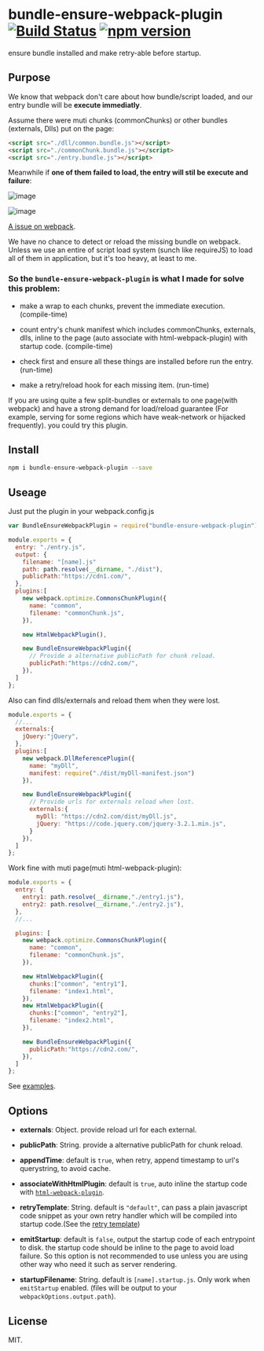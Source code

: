 # bundle-ensure-webpack-plugin [![Build Status](https://travis-ci.org/mc-zone/bundle-ensure-webpack-plugin.svg?branch=master)](https://travis-ci.org/mc-zone/bundle-ensure-webpack-plugin) [![npm version](https://badge.fury.io/js/bundle-ensure-webpack-plugin.svg)](http://badge.fury.io/js/bundle-ensure-webpack-plugin) 

ensure bundle installed and make retry-able before startup.


## Purpose

We know that webpack don't care about how bundle/script loaded, and our entry bundle will be **execute immediatly**.

Assume there were muti chunks (commonChunks) or other bundles (externals, Dlls) put on the page:

```HTML
<script src="./dll/common.bundle.js"></script>
<script src="./commonChunk.bundle.js"></script>
<script src="./entry.bundle.js"></script>
```

Meanwhile if **one of them failed to load, the entry will stil be execute and failure**:

![image](https://user-images.githubusercontent.com/4403937/27761817-fbd0b6c6-5e96-11e7-8c5e-1fdbc411c0ab.png)

![image](https://user-images.githubusercontent.com/4403937/27761025-18deef90-5e87-11e7-8a63-5c10612acf36.png)

[A issue on webpack](https://github.com/webpack/webpack/issues/5197).

We have no chance to detect or reload the missing bundle on webpack. Unless we use an entire of script load system (sunch like requireJS) to load all of them in application, but it's too heavy, at least to me.

### So the `bundle-ensure-webpack-plugin` is what I made for solve this problem: ###

- make a wrap to each chunks, prevent the immediate execution. (compile-time)

- count entry's chunk manifest which includes commonChunks, externals, dlls, inline to the page (auto associate with html-webpack-plugin) with startup code. (compile-time)

- check first and ensure all these things are installed before run the entry. (run-time)

- make a retry/reload hook for each missing item. (run-time)

If you are using quite a few split-bundles or externals to one page(with webpack) and have a strong demand for load/reload guarantee (For example, serving for some regions which have weak-network or hijacked frequently). you could try this plugin.


## Install
```bash
npm i bundle-ensure-webpack-plugin --save
```

## Useage

Just put the plugin in your webpack.config.js

```javascript
var BundleEnsureWebpackPlugin = require("bundle-ensure-webpack-plugin");
```

```javascript
module.exports = {
  entry: "./entry.js",
  output: {
    filename: "[name].js"
    path: path.resolve(__dirname, "./dist"),
    publicPath:"https://cdn1.com/", 
  },
  plugins:[
    new webpack.optimize.CommonsChunkPlugin({
      name: "common",
      filename: "commonChunk.js",
    }),

    new HtmlWebpackPlugin(),

    new BundleEnsureWebpackPlugin({
      // Provide a alternative publicPath for chunk reload.
      publicPath:"https://cdn2.com/", 
    }),
  ]
};
```

Also can find dlls/externals and reload them when they were lost.

```javascript
module.exports = {
  //...
  externals:{
    jQuery:"jQuery",
  },
  plugins:[
    new webpack.DllReferencePlugin({
      name: "myDll",
      manifest: require("./dist/myDll-manifest.json")
    }),

    new BundleEnsureWebpackPlugin({
      // Provide urls for externals reload when lost.
      externals:{
        myDll: "https://cdn2.com/dist/myDll.js",
        jQuery: "https://code.jquery.com/jquery-3.2.1.min.js", 
      }
    }),
  ]
};
```

Work fine with muti page(muti html-webpack-plugin):

```javascript
module.exports = {
  entry: {
    entry1: path.resolve(__dirname,"./entry1.js"),
    entry2: path.resolve(__dirname,"./entry2.js"),
  },
  //...

  plugins: [
    new webpack.optimize.CommonsChunkPlugin({
      name: "common",
      filename: "commonChunk.js",
    }),

    new HtmlWebpackPlugin({
      chunks:["common", "entry1"],
      filename: "index1.html",
    }),
    new HtmlWebpackPlugin({
      chunks:["common", "entry2"], 
      filename: "index2.html",
    }),

    new BundleEnsureWebpackPlugin({
      publicPath:"https://cdn2.com/", 
    }),
  ]
};
```

See [examples](/examples/).

## Options

- **externals**: Object. provide reload url for each external.

- **publicPath**: String. provide a alternative publicPath for chunk reload.

- **appendTime**: default is `true`, when retry, append timestamp to url's querystring, to avoid cache.

- **associateWithHtmlPlugin**: default is `true`, auto inline the startup code with [`html-webpack-plugin`](https://github.com/jantimon/html-webpack-plugin).

- **retryTemplate**: String. default is `"default"`, can pass a plain javascript code snippet as your own retry handler which will be compiled into startup code.(See the [retry template](/template/retry/))

- **emitStartup**: default is `false`, output the startup code of each entrypoint to disk. the startup code should be inline to the page to avoid load failure. So this option is not recommended to use unless you are using other way who need it such as server rendering.

- **startupFilename**: String. default is `[name].startup.js`. Only work when `emitStartup` enabled. (files will be output to your `webpackOptions.output.path`).

## License

MIT.
